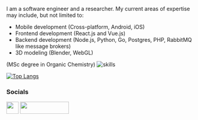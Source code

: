 I am a software engineer and a researcher. My current areas of expertise may include, but not limited to:
* Mobile development (Cross-platform, Android, iOS)
* Frontend development (React.js and Vue.js)
* Backend development (Node.js, Python, Go, Postgres, PHP, RabbitMQ like message brokers)
* 3D modeling (Blender, WebGL)

(MSc degree in Organic Chemistry)
![skills](https://skillicons.dev/icons?i=swift,androidstudio,flutter,kotlin,react,vuejs,docker,fastapi,git,github,linux,nginx,php,py,nodejs,sqlite,selenium,vim,vscode,vite,ts)

[![Top Langs](https://github-readme-stats.vercel.app/api/top-langs/?username=gubnota&layout=donut-vertical&langs_count=8&hide=html,css,javascript,hack,shell,ruby)](https://github.com/anuraghazra/github-readme-stats)

### Socials

<p align="left">
<a href="https://t.me/gubnota" target="_blank" rel="noreferrer"><img src="https://upload.wikimedia.org/wikipedia/commons/thumb/8/83/Telegram_2019_Logo.svg/1024px-Telegram_2019_Logo.svg.png" width="32" height="32" /></a>
<a href="https://kaggle.com/larrymoore" target="_blank" rel="noreferrer"> <img src="https://kaggle.com/static/images/site-logo.svg" width="128" height="32"  /> </a>
</p>
